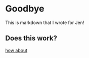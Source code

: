 # Goodbye

This is markdown that I wrote for Jen!

## Does this work?

[how about](http://google.com)
